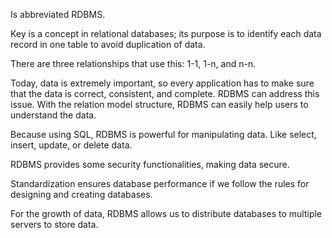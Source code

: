 Is abbreviated RDBMS.

Key is a concept in relational databases; its purpose is to identify each data record in one table to avoid duplication of data.

There are three relationships that use this: 1-1, 1-n, and n-n.

Today,  data is extremely important, so every application has to make sure that the data is correct, consistent, and complete. RDBMS can address this issue.
With the relation model structure, RDBMS can easily help users to understand the data.

Because using SQL, RDBMS is powerful for manipulating data. Like select, insert, update, or delete data.

RDBMS provides some security functionalities, making data secure.

Standardization ensures database performance if we follow the rules for designing and creating databases.

For the growth of data, RDBMS allows us to distribute databases to multiple servers to store data.
